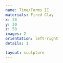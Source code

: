 ```yaml
---
name: Time/Forms II
materials: Fired Clay
x: 28
y: 30
z: 58
images: 2
orientation: left-right
details: 1

layout: sculpture
---
```

